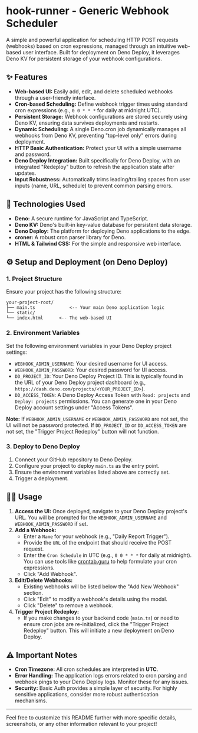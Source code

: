 # hook-runner - Generic Webhook Scheduler

A simple and powerful application for scheduling HTTP POST requests (webhooks) based on cron expressions, managed through an intuitive web-based user interface. Built for deployment on Deno Deploy, it leverages Deno KV for persistent storage of your webhook configurations.

## ✨ Features

* **Web-based UI:** Easily add, edit, and delete scheduled webhooks through a user-friendly interface.
* **Cron-based Scheduling:** Define webhook trigger times using standard cron expressions (e.g., `0 0 * * *` for daily at midnight UTC).
* **Persistent Storage:** Webhook configurations are stored securely using Deno KV, ensuring data survives deployments and restarts.
* **Dynamic Scheduling:** A single Deno.cron job dynamically manages all webhooks from Deno KV, preventing "top-level only" errors during deployment.
* **HTTP Basic Authentication:** Protect your UI with a simple username and password.
* **Deno Deploy Integration:** Built specifically for Deno Deploy, with an integrated "Redeploy" button to refresh the application state after updates.
* **Input Robustness:** Automatically trims leading/trailing spaces from user inputs (name, URL, schedule) to prevent common parsing errors.

## 🚀 Technologies Used

* **Deno:** A secure runtime for JavaScript and TypeScript.
* **Deno KV:** Deno's built-in key-value database for persistent data storage.
* **Deno Deploy:** The platform for deploying Deno applications to the edge.
* **croner:** A robust cron parser library for Deno.
* **HTML & Tailwind CSS:** For the simple and responsive web interface.

## ⚙️ Setup and Deployment (on Deno Deploy)

### 1. Project Structure

Ensure your project has the following structure:

```
your-project-root/
├── main.ts             <-- Your main Deno application logic
└── static/
└── index.html      <-- The web-based UI
```

### 2. Environment Variables

Set the following environment variables in your Deno Deploy project settings:

* `WEBHOOK_ADMIN_USERNAME`: Your desired username for UI access.
* `WEBHOOK_ADMIN_PASSWORD`: Your desired password for UI access.
* `DD_PROJECT_ID`: Your Deno Deploy Project ID. This is typically found in the URL of your Deno Deploy project dashboard (e.g., `https://dash.deno.com/projects/<YOUR_PROJECT_ID>`).
* `DD_ACCESS_TOKEN`: A Deno Deploy Access Token with `Read: projects` and `Deploy: projects` permissions. You can generate one in your Deno Deploy account settings under "Access Tokens".

**Note:** If `WEBHOOK_ADMIN_USERNAME` or `WEBHOOK_ADMIN_PASSWORD` are not set, the UI will not be password protected. If `DD_PROJECT_ID` or `DD_ACCESS_TOKEN` are not set, the "Trigger Project Redeploy" button will not function.

### 3. Deploy to Deno Deploy

1.  Connect your GitHub repository to Deno Deploy.
2.  Configure your project to deploy `main.ts` as the entry point.
3.  Ensure the environment variables listed above are correctly set.
4.  Trigger a deployment.

## 👨‍💻 Usage

1.  **Access the UI:** Once deployed, navigate to your Deno Deploy project's URL. You will be prompted for the `WEBHOOK_ADMIN_USERNAME` and `WEBHOOK_ADMIN_PASSWORD` if set.
2.  **Add a Webhook:**
    * Enter a `Name` for your webhook (e.g., "Daily Report Trigger").
    * Provide the `URL` of the endpoint that should receive the POST request.
    * Enter the `Cron Schedule` in UTC (e.g., `0 0 * * *` for daily at midnight). You can use tools like [crontab.guru](https://crontab.guru/) to help formulate your cron expressions.
    * Click "Add Webhook".
3.  **Edit/Delete Webhooks:**
    * Existing webhooks will be listed below the "Add New Webhook" section.
    * Click "Edit" to modify a webhook's details using the modal.
    * Click "Delete" to remove a webhook.
4.  **Trigger Project Redeploy:**
    * If you make changes to your backend code (`main.ts`) or need to ensure cron jobs are re-initialized, click the "Trigger Project Redeploy" button. This will initiate a new deployment on Deno Deploy.

## ⚠️ Important Notes

* **Cron Timezone:** All cron schedules are interpreted in **UTC**.
* **Error Handling:** The application logs errors related to cron parsing and webhook pings to your Deno Deploy logs. Monitor these for any issues.
* **Security:** Basic Auth provides a simple layer of security. For highly sensitive applications, consider more robust authentication mechanisms.

---

Feel free to customize this README further with more specific details, screenshots, or any other information relevant to your project!